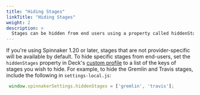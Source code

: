 ```yaml
---
title: "Hiding Stages"
linkTitle: "Hiding Stages"
weight: 2
description: >
  Stages can be hidden from end users using a property called hiddenStages in a custom profile for Deck.
---
```


If you're using Spinnaker 1.20 or later, stages that are not
provider-specific will be available by default. To hide specific stages
from end-users, set the `hiddenStages` property in Deck's [custom
profile](/reference/halyard/custom/#custom-profile-for-deck) to a list of the
keys of stages you wish to hide. For example, to hide the Gremlin and Travis
stages, include the following in `settings-local.js`:

```js
 window.spinnakerSettings.hiddenStages = ['gremlin', 'travis'];
```
